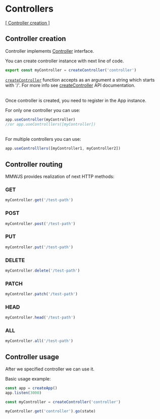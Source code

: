 # Controllers 

[[
Controller creation
]](./random-url)

## Controller creation

Controller implements [Controller](./api/interface/controller-interface) interface.

You can create controller instance with next line of code.

```ts
export const myController = createController('controller')
```
[`createController`](./api/functions/create-controller) function accepts as an argument a string which starts with '/'. For more info see
[createController](./api/functions/create-controller) API documentation.

<br>
Once controller is created, you need to register in the App instance.


For only one controller you can use: 
```ts
app.useController(myController)
//or app.useControlllers([myController])
```
<br>
For multiple controllers you can use: 

```ts
app.useControlllers([myController1, myController2])
```





## Controller routing

MMWJS provides realization of next HTTP methods:

### GET
```ts
myController.get('/test-path')
```

### POST

```ts
myController.post('/test-path')
```

### PUT
```ts
myController.put('/test-path')
```

### DELETE
```ts
myController.delete('/test-path')
```

### PATCH
```ts
myController.patch('/test-path')
```
### HEAD
```ts
myController.head('/test-path')
```
### ALL
```ts
myController.all('/test-path')
```


## Controller usage

After we specified controller we can use it.

Basic usage example:

```ts
const app = createApp()
app.listen(3000)

const myController = createController('controller')

myController.get('controller').go(state)

```





